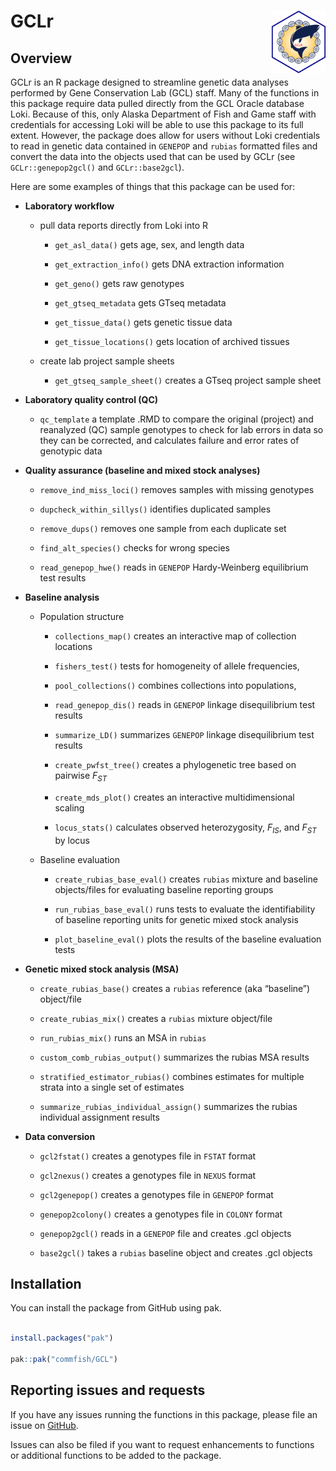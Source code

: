 
<!-- README.md is generated from README.Rmd. Please edit that file -->

# GCLr <img src="man/figures/logo.png" align="right" height="100"/></a>

## Overview

GCLr is an R package designed to streamline genetic data analyses
performed by Gene Conservation Lab (GCL) staff. Many of the functions in
this package require data pulled directly from the GCL Oracle database
Loki. Because of this, only Alaska Department of Fish and Game staff
with credentials for accessing Loki will be able to use this package to
its full extent. However, the package does allow for users without Loki
credentials to read in genetic data contained in `GENEPOP` and `rubias`
formatted files and convert the data into the objects used that can be
used by GCLr (see `GCLr::genepop2gcl()` and `GCLr::base2gcl`).

Here are some examples of things that this package can be used for:

- **Laboratory workflow**

  - pull data reports directly from Loki into R

    - `get_asl_data()` gets age, sex, and length data

    - `get_extraction_info()` gets DNA extraction information

    - `get_geno()` gets raw genotypes

    - `get_gtseq_metadata` gets GTseq metadata

    - `get_tissue_data()` gets genetic tissue data

    - `get_tissue_locations()` gets location of archived tissues

  - create lab project sample sheets

    - `get_gtseq_sample_sheet()` creates a GTseq project sample sheet

- **Laboratory quality control (QC)**

  - `qc_template` a template .RMD to compare the original (project) and
    reanalyzed (QC) sample genotypes to check for lab errors in data so
    they can be corrected, and calculates failure and error rates of
    genotypic data

- **Quality assurance (baseline and mixed stock analyses)**

  - `remove_ind_miss_loci()` removes samples with missing genotypes

  - `dupcheck_within_sillys()` identifies duplicated samples

  - `remove_dups()` removes one sample from each duplicate set

  - `find_alt_species()` checks for wrong species

  - `read_genepop_hwe()` reads in `GENEPOP` Hardy-Weinberg equilibrium
    test results

- **Baseline analysis**

  - Population structure

    - `collections_map()` creates an interactive map of collection
      locations

    - `fishers_test()` tests for homogeneity of allele frequencies,

    - `pool_collections()` combines collections into populations,

    - `read_genepop_dis()` reads in `GENEPOP` linkage disequilibrium
      test results

    - `summarize_LD()` summarizes `GENEPOP` linkage disequilibrium test
      results

    - `create_pwfst_tree()` creates a phylogenetic tree based on
      pairwise *F<sub>ST</sub>*

    - `create_mds_plot()` creates an interactive multidimensional
      scaling

    - `locus_stats()` calculates observed heterozygosity,
      *F<sub>IS</sub>*, and *F<sub>ST</sub>* by locus

  - Baseline evaluation

    - `create_rubias_base_eval()` creates `rubias` mixture and baseline
      objects/files for evaluating baseline reporting groups

    - `run_rubias_base_eval()` runs tests to evaluate the
      identifiability of baseline reporting units for genetic mixed
      stock analysis

    - `plot_baseline_eval()` plots the results of the baseline
      evaluation tests

- **Genetic mixed stock analysis (MSA)**

  - `create_rubias_base()` creates a `rubias` reference (aka “baseline”)
    object/file

  - `create_rubias_mix()` creates a `rubias` mixture object/file

  - `run_rubias_mix()` runs an MSA in `rubias`

  - `custom_comb_rubias_output()` summarizes the rubias MSA results

  - `stratified_estimator_rubias()` combines estimates for multiple
    strata into a single set of estimates

  - `summarize_rubias_individual_assign()` summarizes the rubias
    individual assignment results

- **Data conversion**

  - `gcl2fstat()` creates a genotypes file in `FSTAT` format

  - `gcl2nexus()` creates a genotypes file in `NEXUS` format

  - `gcl2genepop()` creates a genotypes file in `GENEPOP` format

  - `genepop2colony()` creates a genotypes file in `COLONY` format

  - `genepop2gcl()` reads in a `GENEPOP` file and creates .gcl objects

  - `base2gcl()` takes a `rubias` baseline object and creates .gcl
    objects

## Installation

You can install the package from GitHub using pak.

``` r

install.packages("pak")

pak::pak("commfish/GCL")
```

## Reporting issues and requests

If you have any issues running the functions in this package, please
file an issue on [GitHub](https://github.com/commfish/GCLr/issues).

Issues can also be filed if you want to request enhancements to
functions or additional functions to be added to the package.
